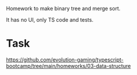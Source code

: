 Homework to make binary tree and merge sort.

It has no UI, only TS code and tests.

# Task
https://github.com/evolution-gaming/typescript-bootcamp/tree/main/homeworks/03-data-structure
